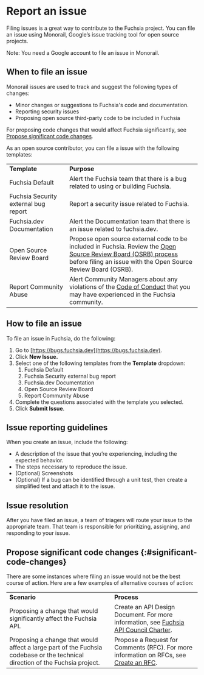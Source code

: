 # Report an issue

Filing issues is a great way to contribute to the Fuchsia project.
You can file an issue using Monorail, Google’s issue tracking tool for open
source projects.

Note: You need a Google account to file an issue in Monorail.

## When to file an issue

Monorail issues are used to track and suggest the following
types of changes:

  + Minor changes or suggestions to Fuchsia's code and documentation.
  + Reporting security issues
  + Proposing open source third-party code to be included in Fuchsia

For proposing code changes that would affect Fuchsia significantly, see
[Propose significant code changes](#significant-code-changes).

As an open source contributor, you can file a issue with the
following templates:

<table>
  <tr>
   <td><strong>Template</strong>
   </td>
   <td><strong>Purpose</strong>
   </td>
  </tr>
  <tr>
   <td>Fuchsia Default
   </td>
   <td>Alert the Fuchsia team that there is a bug related to using or building Fuchsia.
   </td>
  </tr>
  <tr>
   <td>Fuchsia Security external bug report
   </td>
   <td>Report a security issue related to Fuchsia.
   </td>
  </tr>
  <tr>
   <td>Fuchsia.dev Documentation
   </td>
   <td>Alert the Documentation team that there is an issue related to fuchsia.dev.
   </td>
  </tr>
  <tr>
   <td>Open Source Review Board
   </td>
   <td>Propose open source external code to be included in Fuchsia. Review the <a href="/contribute/governance/policy/osrb-process.md">Open Source Review Board (OSRB) process</a>
     before filing an issue with the Open Source Review Board (OSRB).
   </td>
  </tr>
  <tr>
   <td>Report Community Abuse
   </td>
   <td>Alert Community Managers about any violations of the <a href="/CODE_OF_CONDUCT.md">Code of Conduct</a>
 that you may have experienced in the Fuchsia community.
   </td>
  </tr>
</table>

## How to file an issue

To file an issue in Fuchsia, do the following:

1. Go to [https://bugs.fuchsia.dev](https://bugs.fuchsia.dev).
1. Click **New Issue.**
1. Select one of the following templates from the **Template** dropdown:
    1. Fuchsia Default
    1. Fuchsia Security external bug report
    1. Fuchsia.dev Documentation
    1. Open Source Review Board
    1. Report Community Abuse
1. Complete the questions associated with the template you selected.
1. Click **Submit Issue**.

## Issue reporting guidelines

When you create an issue, include the following:

*   A description of the issue that you’re experiencing, including the
    expected behavior.
*   The steps necessary to reproduce the issue.
*   (Optional) Screenshots
*   (Optional) If a bug can be identified through a unit test,
    then create a simplified test and attach it to the issue.

## Issue resolution

After you have filed an issue, a team of triagers will route your issue to the
appropriate team. That team is responsible for prioritizing, assigning, and
responding to your issue.

## Propose significant code changes {:#significant-code-changes}

There are some instances where filing an issue would not be the best course of
action. Here are a few examples of alternative courses of action:

<table>
  <tr>
   <td><strong>Scenario</strong>
   </td>
   <td><strong>Process</strong>
   </td>
  </tr>
  <tr>
   <td>Proposing a change that would significantly affect the Fuchsia API.
   </td>
   <td>Create an API Design Document. For more information, see <a href="/contribute/governance/api_council.md">Fuchsia API Council Charter</a>.
   </td>
  </tr>
  <tr>
   <td>Proposing a change that would affect a large part of the Fuchsia codebase or the technical direction of the Fuchsia project.
   </td>
   <td>Propose a Request for Comments (RFC). For more information on RFCs, see <a href="/contribute/governance/rfcs/create_rfc.md">Create an RFC</a>.
   </td>
  </tr>
</table>
